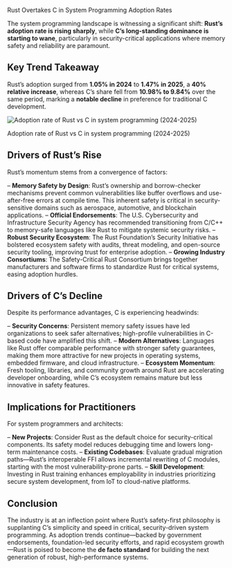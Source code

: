 Rust Overtakes C in System Programming Adoption Rates

The system programming landscape is witnessing a significant shift: **Rust’s adoption rate is rising sharply**, while **C’s long-standing dominance is starting to wane**, particularly in security-critical applications where memory safety and reliability are paramount.

## Key Trend Takeaway

Rust’s adoption surged from **1.05% in 2024** to **1.47% in 2025**, a **40% relative increase**, whereas C’s share fell from **10.98% to 9.84%** over the same period, marking a **notable decline** in preference for traditional C development.

![Adoption rate of Rust vs C in system programming (2024-2025)](https://ppl-ai-code-interpreter-files.s3.amazonaws.com/web/direct-files/6b4128f20ab10b15d1988475e5e24b6a/4fbfb812-5eed-4f57-860d-c07262bdf3a6/a5e1abd6.png)

Adoption rate of Rust vs C in system programming (2024-2025)

## Drivers of Rust’s Rise

Rust’s momentum stems from a convergence of factors:

– **Memory Safety by Design**: Rust’s ownership and borrow-checker mechanisms prevent common vulnerabilities like buffer overflows and use-after-free errors at compile time. This inherent safety is critical in security-sensitive domains such as aerospace, automotive, and blockchain applications.
– **Official Endorsements**: The U.S. Cybersecurity and Infrastructure Security Agency has recommended transitioning from C/C++ to memory-safe languages like Rust to mitigate systemic security risks.
– **Robust Security Ecosystem**: The Rust Foundation’s Security Initiative has bolstered ecosystem safety with audits, threat modeling, and open-source security tooling, improving trust for enterprise adoption.
– **Growing Industry Consortiums**: The Safety-Critical Rust Consortium brings together manufacturers and software firms to standardize Rust for critical systems, easing adoption hurdles.

## Drivers of C’s Decline

Despite its performance advantages, C is experiencing headwinds:

– **Security Concerns**: Persistent memory safety issues have led organizations to seek safer alternatives; high-profile vulnerabilities in C-based code have amplified this shift.
– **Modern Alternatives**: Languages like Rust offer comparable performance with stronger safety guarantees, making them more attractive for new projects in operating systems, embedded firmware, and cloud infrastructure.
– **Ecosystem Momentum**: Fresh tooling, libraries, and community growth around Rust are accelerating developer onboarding, while C’s ecosystem remains mature but less innovative in safety features.

## Implications for Practitioners

For system programmers and architects:

– **New Projects**: Consider Rust as the default choice for security-critical components. Its safety model reduces debugging time and lowers long-term maintenance costs.
– **Existing Codebases**: Evaluate gradual migration paths—Rust’s interoperable FFI allows incremental rewriting of C modules, starting with the most vulnerability-prone parts.
– **Skill Development**: Investing in Rust training enhances employability in industries prioritizing secure system development, from IoT to cloud-native platforms.

## Conclusion

The industry is at an inflection point where Rust’s safety-first philosophy is supplanting C’s simplicity and speed in critical, security-driven system programming. As adoption trends continue—backed by government endorsements, foundation-led security efforts, and rapid ecosystem growth—Rust is poised to become the **de facto standard** for building the next generation of robust, high-performance systems.
